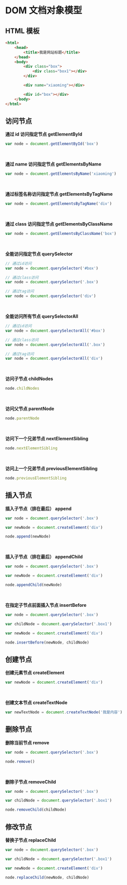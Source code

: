 <script lang="ts" setup>
import { loginRead } from '@/utils/login-read'

loginRead('j10008')
</script>

# <AppCode code="32" /> DOM 文档对象模型

<ClientOnly><AppRead code="j10008" /></ClientOnly>

## HTML 模板

```html
<html>
    <head>
        <title>我是网站标题</title>
    </head>
    <body>
        <div class="box">
            <div class="box1"></div>
        </div>

        <div name="xiaoming"></div>

        <div id="box"></div>
    </body>
</html>
```

## 访问节点

**通过 id 访问指定节点 getElementById**

```javascript
var node = document.getElementById('box')
```

<br />

**通过 name 访问指定节点 getElementsByName**

```javascript
var node = document.getElementsByName('xiaoming')
```

<br />

**通过标签名称访问指定节点 getElementsByTagName**

```javascript
var node = document.getElementsByTagName('div')
```

<br />

**通过 class 访问指定节点 getElementsByClassName**

```javascript
var node = document.getElementsByClassName('box')
```

<br />

**全能访问指定节点 querySelector**

```javascript
// 通过id访问
var node = document.querySelector('#box')

// 通过class访问
var node = document.querySelector('.box')

// 通过tag访问
var node = document.querySelector('div')
```

<br />

**全能访问所有节点 querySelectorAll**

```javascript
// 通过id访问
var node = document.querySelectorAll('#box')

// 通过class访问
var node = document.querySelectorAll('.box')

// 通过tag访问
var node = document.querySelectorAll('div')
```

<br />

**访问子节点 childNodes**

```javascript
node.childNodes
```

<br />

**访问父节点 parentNode**

```javascript
node.parentNode
```

<br />

**访问下一个兄弟节点 nextElementSibling**

```javascript
node.nextElementSibling
```

<br />

**访问上一个兄弟节点 previousElementSibling**

```javascript
node.previousElementSibling
```

## 插入节点

**插入子节点（排在最后） append**

```javascript
var node = document.querySelector('.box')

var newNode = document.createElement('div')

node.append(newNode)
```

<br />

**插入子节点（排在最后） appendChild**

```javascript
var node = document.querySelector('.box')

var newNode = document.createElement('div')

node.appendChild(newNode)
```

<br />

**在指定子节点前面插入节点 insertBefore**

```javascript
var node = document.querySelector('.box')

var childNode = document.querySelector('.box1')

var newNode = document.createElement('div')

node.insertBefore(newNode, childNode)
```

## 创建节点

**创建元素节点 createElement**

```javascript
var newNode = document.createElement('div')
```

<br />

**创建文本节点 createTextNode**

```javascript
var newTextNode = document.createTextNode('我是内容')
```

## 删除节点

**删除当前节点 remove**

```javascript
var node = document.querySelector('.box')

node.remove()
```

<br />

**删除子节点 removeChild**

```javascript
var node = document.querySelector('.box')

var childNode = document.querySelector('.box1')

node.removeChild(childNode)
```

## 修改节点

**替换子节点 replaceChild**

```javascript
var node = document.querySelector('.box')

var childNode = document.querySelector('.box1')

var newNode = document.createElement('div')

node.replaceChild(newNode, childNode)
```

<AppComment />